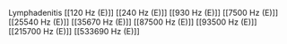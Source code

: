 Lymphadenitis
[[120 Hz (E)]]
[[240 Hz (E)]]
[[930 Hz (E)]]
[[7500 Hz (E)]]
[[25540 Hz (E)]]
[[35670 Hz (E)]]
[[87500 Hz (E)]]
[[93500 Hz (E)]]
[[215700 Hz (E)]]
[[533690 Hz (E)]]